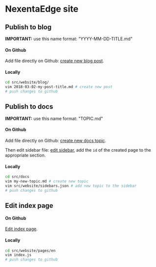 # NexentaEdge site

## Publish to blog
**IMPORTANT:** use this name format: "YYYY-MM-DD-TITLE.md"

#### On Github
Add file directly on Github: [create new blog post](https://github.com/nexentaedge/nexentaedge.github.io/new/master/src/website/blog).

#### Locally
```bash
cd src/website/blog/
vim 2018-03-02-my-post-title.md # create new post
# push changes to github
```

## Publish to docs
**IMPORTANT:** use this name format: "TOPIC.md"

#### On Github
Add file directly on Github: [create new docs topic](https://github.com/nexentaedge/nexentaedge.github.io/new/master/src/docs).

Then edit sidebar file: [edit sidebar](https://github.com/nexentaedge/nexentaedge.github.io/edit/master/src/website/sidebars.json), add the `id` of the created page to the appropriate section.

#### Locally
```bash
cd src/docs
vim my-new-topic.md # create new topic
vim src/website/sidebars.json # add new topic to the sidebar
# push changes to github
```

## Edit index page

#### On Github
[Edit index page](https://github.com/nexentaedge/nexentaedge.github.io/edit/master/src/website/pages/en/index.js).

#### Locally
```bash
cd src/website/pages/en
vim index.js
# push changes to github
```
